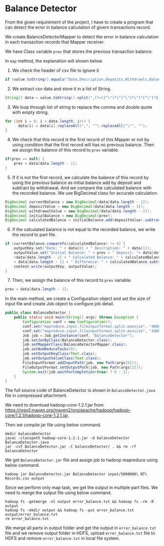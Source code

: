 # Balance Detector

From the given requirement of the project, I have to create a program that can detect the error in balance calculation of givern transactions record.

We create BalanceDetectorMapper to detect the error in balance calculation in each transaction records that Mapper receiver.

We have Class variable `prev` that stores the previous transaction balance.

In `map` method, the explanation will shown below.
1) We check the header of csv file to ignore it 
```java
if (value.toString().equals("Date,Description,Deposits,Withdrawls,Balance")) return;
```
2) We extract csv data and store it in a list of String.
```java
String[] data = value.toString().split(",(?=([^\"]*\"[^\"]*\")*[^\"]*$)");
```
3) We loop through list of string to replace the comma and double quote with empty string.
```java
for (int i = 0; i < data.length; i++) {
      data[i] = data[i].replaceAll(",", "").replaceAll("\"", "");
}
```
4) We check that this record is the first record of this Mapper or not by using condition that the first record will has no previous balance. Then we assign the balance of this record to `prev` variable.
```java
if(prev == null) {
    prev = data[data.length - 1];
}
```
5) If it is not the first record, we calculate the balance of this record by using the previous balance as initial balance add by deposit and subtract by withdrawal. And we compare the calculated balance with the recorded balance. We use BigDecimal class for accurate calculation.
```java
BigDecimal currentBalance = new BigDecimal(data[data.length - 1]);
BigDecimal depositValue = new BigDecimal(data[data.length - 3]);
BigDecimal withdrawalValue = new BigDecimal(data[data.length - 2]);
BigDecimal initialBalance = new BigDecimal(prev);
BigDecimal calculatedBalance = initialBalance.add(depositValue).subtract(withdrawalValue);
```
6) If the calculated balance is not equal to the recorded balance, we write the record to part file.
```java
if (currentBalance.compareTo(calculatedBalance) != 0) {
    outputKey.set("Date: " + data[0] + " Description: " + data[1]);
    outputValue.set("Initial Balance: " + prev + " Deposit: "+ data[data.length - 3] + " Withdrawal: " 
    +data[data.length - 2] + " Calculated Balance: " + calculatedBalance.toString() + " Recorded Balance: "
    + data[data.length - 1] + " Difference: " + calculatedBalance.subtract(currentBalance));
    context.write(outputKey, outputValue);
}
```
7) Then, we assign the balance of this record to `prev` variable.
```java
prev = data[data.length - 1];
```

In the main method, we create a Configuration object and set the size of input file and create Job object to configure job detail.
```java
public class BalanceDetector {
    public static void main(String[] args) throws Exception {
        Configuration conf = new Configuration();
        conf.set("mapreduce.input.fileinputformat.split.maxsize", "48000000");
        conf.set("mapreduce.input.fileinputformat.split.minsize", "24000000");
        Job job = Job.getInstance(conf, "BalanceDetector");
        job.setJarByClass(BalanceDetector.class);
        job.setMapperClass(BalanceDetectorMapper.class);
        job.setNumReduceTasks(0);
        job.setOutputKeyClass(Text.class);
        job.setOutputValueClass(Text.class);
        FileInputFormat.addInputPath(job, new Path(args[0]));
        FileOutputFormat.setOutputPath(job, new Path(args[1]));
        System.exit(job.waitForCompletion(true) ? 0 : 1);
    }
}
```

The full source code of BalanceDetector is shown in `BalanceDetector.java` file in compressed attachment.

We need to download hadoop-core-1.2.1.jar from https://repo1.maven.org/maven2/org/apache/hadoop/hadoop-core/1.2.1/hadoop-core-1.2.1.jar.

Then we compile jar file using below command.
```
mkdir balanceDetector
javac -classpath hadoop-core-1.2.1.jar -d balanceDetector BalanceDetector.java 
jar -cvf BalanceDetector.jar -C balanceDetector/ . && rm -rf balanceDetector
```

We get `BalanceDetector.jar` file and assign job to hadoop mapreduce using below command.
```
hadoop jar BalanceDetector.jar BalanceDetector input/5000000\ BT\ Records.csv output
```
Since we perform only map task, we get the output in multiple part files. We need to merge the output file using below command.
```
hadoop fs -getmerge -nl output error_balance.txt && hadoop fs -rm -R output
hadoop fs -mkdir output && hadoop fs -put error_balance.txt output/error_balance.txt
rm error_balance.txt
```
We merge all parts in output folder and get the output in `error_balance.txt` file and we remove output folder in HDFS, upload `error_balance.txt` file to HDFS and remove `error_balance.txt` in local file system.
